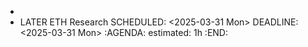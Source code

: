 -
- LATER ETH Research
  SCHEDULED: <2025-03-31 Mon>
  DEADLINE: <2025-03-31 Mon>
  :AGENDA:
  estimated: 1h
  :END: